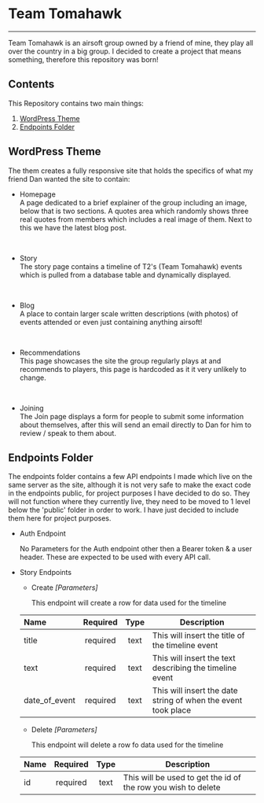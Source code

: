 # Team Tomahawk
---
Team Tomahawk is an airsoft group owned by a friend of mine, they play all over the country in a big group. I decided to create a project that means something, therefore this repository was born!

## Contents

This Repository contains two main things:

1. [WordPress Theme](https://github.com/Fxfey/Team-Tomahawk/tree/main)
2. [Endpoints Folder](https://github.com/Fxfey/Team-Tomahawk/tree/main/endpoints)

## WordPress Theme

The them creates a fully responsive site that holds the specifics of what my friend Dan wanted the site to contain:
- Homepage
<br>A page dedicated to a brief explainer of the group including an image, below that is two sections. A quotes area which randomly shows three real quotes from members which includes a real image of them. Next to this we have the latest blog post.
<br>

- Story
<br>The story page contains a timeline of T2's (Team Tomahawk) events which is pulled from a database table and dynamically displayed.
<br>

- Blog
<br>A place to contain larger scale written descriptions (with photos) of events attended or even just containing anything airsoft!
<br>

- Recommendations
<br>This page showcases the site the group regularly plays at and recommends to players, this page is hardcoded as it it very unlikely to change.
<br>

- Joining
<br>The Join page displays a form for people to submit some information about themselves, after this will send an email directly to Dan for him to review / speak to them about.

## Endpoints Folder

The endpoints folder contains a few API endpoints I made which live on the same server as the site, although it is not very safe to make the exact code in the endpoints public, for project purposes I have decided to do so.
They will not function where they currently live, they need to be moved to 1 level below the 'public' folder in order to work. I have just decided to include them here for project purposes.

- Auth Endpoint

    No Parameters for the Auth endpoint other then a Bearer token & a user header. These are expected to be used with every API call.
    <br>

- Story Endpoints

    - Create *[Parameters]*

        This endpoint will create a row for data used for the timeline

    | Name          | Required  | Type   | Description |
    | :---          | :------:  | :----: |        --- |
    | title         | required  | text   | This will insert the title of the timeline event |
    | text          | required  | text   | This will insert the text describing the timeline event |
    | date_of_event | required  | text   | This will insert the date string of when the event took place |

    - Delete *[Parameters]*

        This endpoint will delete a row fo data used for the timeline


    | Name          | Required  | Type   | Description |
    | :---          | :------:  | :----: |        --- |
    | id         | required  | text   | This will be used to get the id of the row you wish to delete

